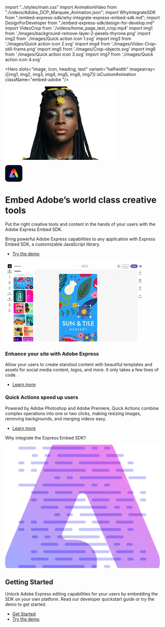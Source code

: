 import "../styles/main.css"
import AnimationVideo from "./videos/Adobe_DCP_Marquee_Animation.json";
import WhyIntegrateSDK from "./embed-express-sdk/why-integrate-express-embed-sdk.md";
import DesignForDeveloper from "./embed-express-sdk/design-for-develop.md"
import VideoCrop from './videos/home_page_text_crop.mp4'
import img1 from './images/background-remove-layer-2-pexels-thyrone.png'
import img2 from './images/Quick action icon 1.svg'
import img3 from './images/Quick action icon 2.svg'
import img4 from './images/Video-Crop-still-frame.png'
import img5 from './images/Crop-objects.svg'
import img6 from './images/Quick action icon 3.svg'
import img7 from './images/Quick action icon 4.svg'

<Hero slots="image, icon, heading, text" variant="halfwidth" imagearray={[img1, img2, img3, img4, img5, img6, img7]} isCustomAnimation className="embed-adobe "/>

![Adobe Express](./images/background-remove-layer-1-pexels-thyrone-paas-transparent.png)

![Adobe Express](./images/Adobe-Express-logo-RGB.png)

# Embed Adobe’s world class creative tools

Put the right creative tools and content in the hands of your users with the Adobe Express Embed SDK.

<DCSummaryBlock slots="text, buttons" theme="dark"  buttonPositionRight btnVariant="cta" className="How-to-get-started  ms-pa-page hero-below-compo ms-pa-summary-blade tryForFree" />

Bring powerful Adobe Express capabilities to any application with Express Embed SDK, a customizable JavaScript library.

- [Try the demo](https://documentservices.adobe.com/dc-integration-creation-app-cdn/main.html?api=pdf-services-api&source=pa#&sdid=6S3T74M5&mv=affiliate)

<TextBlock slots="image, heading,text,buttons" theme="lightest" headerElementType="h2" variantsTypePrimary='secondary' variantStyleFill = "outline" homeZigZag className="streamline_ability  express-editor"/>

![Enhance your site with Adobe Express](./images/Product-blade-block-one-image.png)
    
### Enhance your site with Adobe Express

Allow your users to create standout content with beautiful templates and assets for social media content, logos, and more. It only takes a few lines of code.

- [Learn more](https://adobe.io)

<TextBlock slots="heading,text,buttons" theme="lightest" headerElementType="h2" variantsTypePrimary='secondary' videoSrcUrl={VideoCrop} variantStyleFill = "outline"   homeZigZag className=" zigzag-cta-two  streamline_ability"/>

### Quick Actions speed up users

Powered by Adobe Photoshop and Adobe Premiere, Quick Actions combine complex operations into one or two clicks, making resizing images, removing backgrounds, and merging videos easy.

- [Learn more](https://adobe.io)

<TitleBlock slots="heading" theme="lightest" className="sdk-title-block"/>

Why integrate the Express Embed SDK?

<WrapperComponent slots="content" repeat="1" theme="light" className="QuickActionSDKDevelop "/>

<WhyIntegrateSDK/>

<WrapperComponent slots="content" repeat="1" theme="lightest" className="resource-card "/>

<DesignForDeveloper/>

<SummaryBlock slots=" image , heading, text, buttons" className="getting-started sdk-getting-block" />

![Getting Started](./images/Summary-Block-image.svg)

## Getting Started

Unlock Adobe Express editing capabilities for your users by embedding the SDK on your own platform. Read our developer quickstart guide or try the demo to get started.

- [Get Started](https://adobe.io)
- [Try the demo](https://adobe.io)